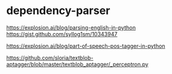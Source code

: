 # dependency-parser
https://explosion.ai/blog/parsing-english-in-python
https://gist.github.com/syllog1sm/10343947

https://explosion.ai/blog/part-of-speech-pos-tagger-in-python

https://github.com/sloria/textblob-aptagger/blob/master/textblob_aptagger/_perceptron.py